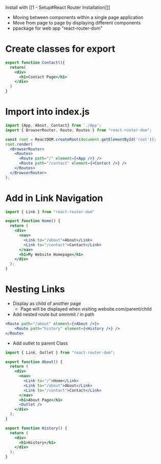 Install with [[1 - Setup#React Router Installation]]]

- Moving between components within a single page application
- Move from page to page by displaying different components
- ppackage for web app "react-router-dom"

# Create classes for export

```jsx
export function Contact(){
  return(
    <div>
      <h1>Contact Page</h1>
    </div>
  )
}
```

# Import into index.js

```jsx
import {App, About, Contact} from './App';
import { BrowserRouter, Route, Routes } from "react-router-dom";

const root = ReactDOM.createRoot(document.getElementById('root'));
root.render(
  <BrowserRouter>
    <Routes>
      <Route path="/" element={<App />} />
	  <Route path="/contact" element={<Contact />} />
    </Routes>
  </BrowserRouter>
);
```

# Add in Link Navigation

```jsx
import { Link } from "react-router-dom"

export function Home() {
  return (
    <div>
      <nav>
        <Link to="/about">About</Link>
        <Link to="/contact">Contact</Link>
      </nav>
      <h1>My Website Homepage</h1>
    </div>
  );
}

```

# Nesting Links

- Display as child of another page
	- Page will be displayed when visiting website.com/parent/child
- Add nested route but ommmit / in path

```jsx
<Route path="/about" element={<About />}>
	<Route path="history" element={<History />} />
</Route>
```

- Add outlet to parent Class
```jsx
import { Link, Outlet } from "react-router-dom";

export function About() {
  return (
    <div>
      <nav>
        <Link to="/">Home</Link>
        <Link to="/about">About</Link>
        <Link to="/contact">Contact</Link>
      </nav>
      <h1>About Page</h1>
      <Outlet />
    </div>
  );
}

export function History() {
  return (
    <div>
      <h1>History</h1>
    </div>
  );
}
```